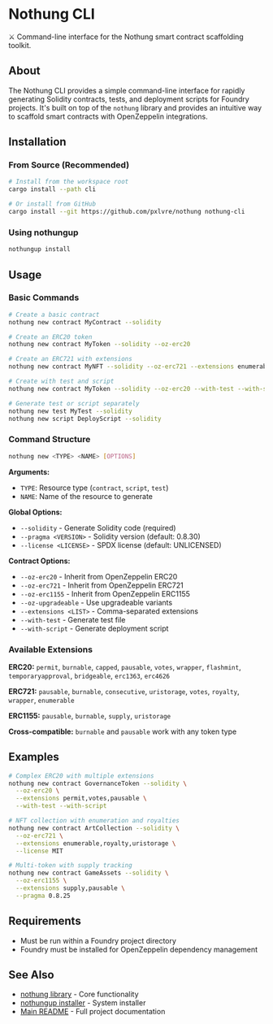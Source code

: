 # Nothung CLI

⚔️ Command-line interface for the Nothung smart contract scaffolding toolkit.

## About

The Nothung CLI provides a simple command-line interface for rapidly generating Solidity contracts, tests, and deployment scripts for Foundry projects. It's built on top of the `nothung` library and provides an intuitive way to scaffold smart contracts with OpenZeppelin integrations.

## Installation

### From Source (Recommended)

```bash
# Install from the workspace root
cargo install --path cli

# Or install from GitHub
cargo install --git https://github.com/pxlvre/nothung nothung-cli
```

### Using nothungup

```bash
nothungup install
```

## Usage

### Basic Commands

```bash
# Create a basic contract
nothung new contract MyContract --solidity

# Create an ERC20 token
nothung new contract MyToken --solidity --oz-erc20

# Create an ERC721 with extensions
nothung new contract MyNFT --solidity --oz-erc721 --extensions enumerable,burnable

# Create with test and script
nothung new contract MyToken --solidity --oz-erc20 --with-test --with-script

# Generate test or script separately
nothung new test MyTest --solidity
nothung new script DeployScript --solidity
```

### Command Structure

```bash
nothung new <TYPE> <NAME> [OPTIONS]
```

**Arguments:**
- `TYPE`: Resource type (`contract`, `script`, `test`)
- `NAME`: Name of the resource to generate

**Global Options:**
- `--solidity` - Generate Solidity code (required)
- `--pragma <VERSION>` - Solidity version (default: 0.8.30)
- `--license <LICENSE>` - SPDX license (default: UNLICENSED)

**Contract Options:**
- `--oz-erc20` - Inherit from OpenZeppelin ERC20
- `--oz-erc721` - Inherit from OpenZeppelin ERC721  
- `--oz-erc1155` - Inherit from OpenZeppelin ERC1155
- `--oz-upgradeable` - Use upgradeable variants
- `--extensions <LIST>` - Comma-separated extensions
- `--with-test` - Generate test file
- `--with-script` - Generate deployment script

### Available Extensions

**ERC20:** `permit`, `burnable`, `capped`, `pausable`, `votes`, `wrapper`, `flashmint`, `temporaryapproval`, `bridgeable`, `erc1363`, `erc4626`

**ERC721:** `pausable`, `burnable`, `consecutive`, `uristorage`, `votes`, `royalty`, `wrapper`, `enumerable`

**ERC1155:** `pausable`, `burnable`, `supply`, `uristorage`

**Cross-compatible:** `burnable` and `pausable` work with any token type

## Examples

```bash
# Complex ERC20 with multiple extensions
nothung new contract GovernanceToken --solidity \
  --oz-erc20 \
  --extensions permit,votes,pausable \
  --with-test --with-script

# NFT collection with enumeration and royalties
nothung new contract ArtCollection --solidity \
  --oz-erc721 \
  --extensions enumerable,royalty,uristorage \
  --license MIT

# Multi-token with supply tracking
nothung new contract GameAssets --solidity \
  --oz-erc1155 \
  --extensions supply,pausable \
  --pragma 0.8.25
```

## Requirements

- Must be run within a Foundry project directory
- Foundry must be installed for OpenZeppelin dependency management

## See Also

- [nothung library](../lib/) - Core functionality
- [nothungup installer](../nothungup/) - System installer
- [Main README](../README.md) - Full project documentation